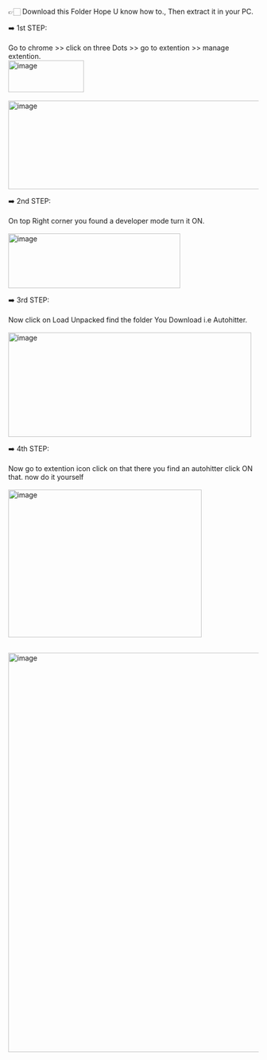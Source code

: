👉🏻 Download this Folder Hope U know how to., Then extract it in your PC.

➡️ 1st STEP: <br><br>
Go to chrome >> click on three Dots >> go to extention >> manage extention.<br>
<img width="152" height="64" alt="image" src="https://github.com/user-attachments/assets/729d3bb3-549c-4260-b033-9ddd13a344fe" /><br><br>
<img width="686" height="178" alt="image" src="https://github.com/user-attachments/assets/e738f09d-9aae-4b1f-9235-058df1177859" /><br>

➡️ 2nd STEP: <br><br>
On top Right corner you found a developer mode turn it ON.<br><br>
<img width="346" height="110" alt="image" src="https://github.com/user-attachments/assets/64bf933a-1cd2-4137-a83f-246f88ec537f" /><br>


➡️ 3rd STEP: <br><br>
Now click on Load Unpacked find the folder You Download i.e Autohitter.<br><br>
<img width="489" height="210" alt="image" src="https://github.com/user-attachments/assets/e252bd41-3ad0-4e7e-8cc7-8add410529af" /><br>

➡️ 4th STEP: <br><br>
Now go to extention icon click on that there you find an autohitter click ON that. now do it yourself<br><br>
<img width="389" height="297" alt="image" src="https://github.com/user-attachments/assets/30e2abce-4265-4832-a46f-0896747c3ce1" /><br><br>

<img width="535" height="803" alt="image" src="https://github.com/user-attachments/assets/f4c5bc74-30c7-4116-8795-330e45bb2234" />


